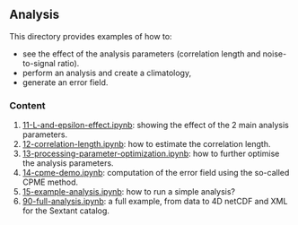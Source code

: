 ## Analysis

This directory provides examples of how to:
- see the effect of the analysis parameters (correlation length and noise-to-signal ratio).
- perform an analysis and create a climatology,
- generate an error field.

### Content

1. [11-L-and-epsilon-effect.ipynb](11-L-and-epsilon-effect.ipynb): showing the effect of the 2 main analysis parameters.
1. [12-correlation-length.ipynb](12-correlation-length.ipynb): how to estimate the correlation length.
1. [13-processing-parameter-optimization.ipynb](13-processing-parameter-optimization.ipynb): how to further optimise the analysis parameters.
1. [14-cpme-demo.ipynb](14-cpme-demo.ipynb): computation of the error field using the so-called CPME method.
1. [15-example-analysis.ipynb](15-example-analysis.ipynb): how to run a simple analysis?
1. [90-full-analysis.ipynb](90-full-analysis.ipynb): a full example, from data to 4D netCDF and XML for the Sextant catalog.
